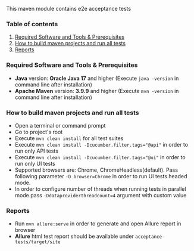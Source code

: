 This maven module contains e2e acceptance tests

### Table of contents
1. [Required Software and Tools & Prerequisites](#required-software-and-tools)
2. [How to build maven projects and run all tests](#how-to-run-acceptance-tests)
3. [Reports](#reports)

<a name="required-software-and-tools"></a>
### Required Software and Tools & Prerequisites

* **Java** version: **Oracle Java 17** and higher (Execute `java -version` in command line after installation)
* **Apache Maven** version: **3.9.9** and higher (Execute `mvn -version` in command line after installation)

 <a name="how-to-run-acceptance-tests"></a>
### How to build maven projects and run all tests 

* Open a terminal or command prompt
* Go to project's root
* Execute `mvn clean install` for all test suites
* Execute `mvn clean install -Dcucumber.filter.tags="@api"` in order to run only API tests
* Execute `mvn clean install -Dcucumber.filter.tags="@ui"` in order to run only UI tests
* Supported browsers are: Chrome, ChromeHeadless(default). Pass following parameter `-D browser=Chrome` in order to run UI tests headed mode.
* In order to configure number of threads when running tests in parallel mode pass `-Ddataproviderthreadcount=4` argument with custom value


<a name="reports"></a>
### Reports
* Run `mvn allure:serve` in order to generate and open Allure report in browser
* **Allure** html test report should be available under `acceptance-tests/target/site`